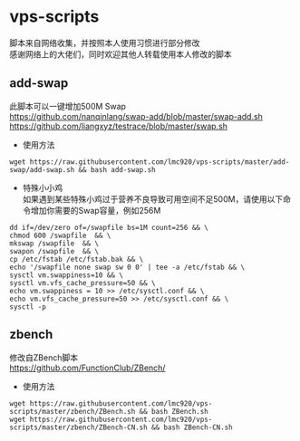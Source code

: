 # vps-scripts
脚本来自网络收集，并按照本人使用习惯进行部分修改  
感谢网络上的大佬们，同时欢迎其他人转载使用本人修改的脚本  
## add-swap  
此脚本可以一键增加500M Swap  
https://github.com/nanqinlang/swap-add/blob/master/swap-add.sh  
https://github.com/liangxyz/testrace/blob/master/swap.sh  
* 使用方法  
<pre><code>wget https://raw.githubusercontent.com/lmc920/vps-scripts/master/add-swap/add-swap.sh && bash add-swap.sh</pre></code>
* 特殊小小鸡  
如果遇到某些特殊小鸡过于营养不良导致可用空间不足500M，请使用以下命令增加你需要的Swap容量，例如256M
<pre><code>dd if=/dev/zero of=/swapfile bs=1M count=256 && \
chmod 600 /swapfile  && \
mkswap /swapfile  && \
swapon /swapfile  && \
cp /etc/fstab /etc/fstab.bak && \
echo '/swapfile none swap sw 0 0' | tee -a /etc/fstab && \
sysctl vm.swappiness=10 && \
sysctl vm.vfs_cache_pressure=50 && \
echo vm.swappiness = 10 >> /etc/sysctl.conf && \
echo vm.vfs_cache_pressure=50 >> /etc/sysctl.conf && \
sysctl -p</pre></code>
## zbench  
修改自ZBench脚本  
https://github.com/FunctionClub/ZBench/  
* 使用方法  
<pre><code>wget https://raw.githubusercontent.com/lmc920/vps-scripts/master/zbench/ZBench.sh && bash ZBench.sh
wget https://raw.githubusercontent.com/lmc920/vps-scripts/master/zbench/ZBench-CN.sh && bash ZBench-CN.sh</pre></code>

